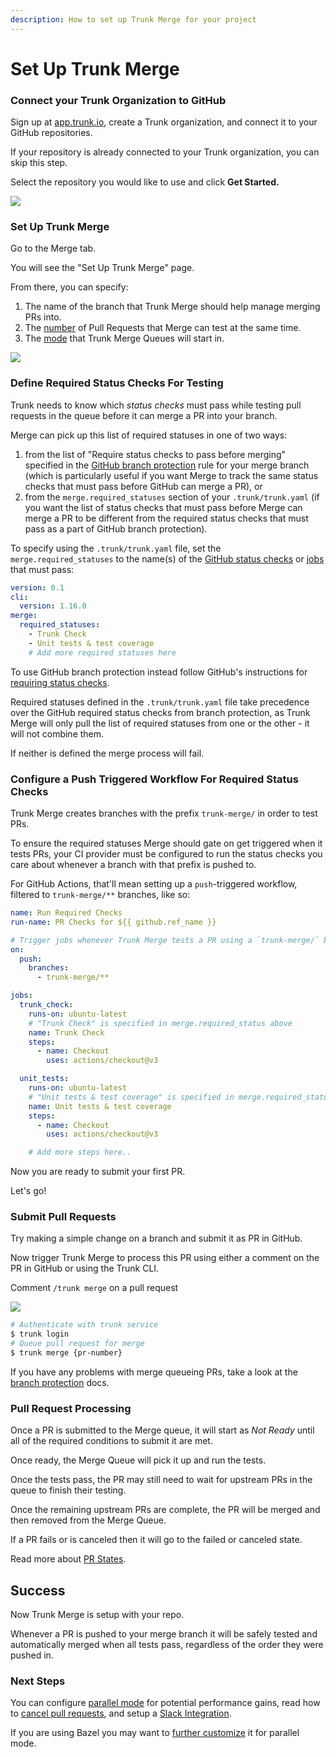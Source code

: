 ```yaml
---
description: How to set up Trunk Merge for your project
---
```


# Set Up Trunk Merge

### Connect your Trunk Organization to GitHub

Sign up at [app.trunk.io](https://app.trunk.io/), create a Trunk organization, and connect it to your GitHub repositories.

If your repository is already connected to your Trunk organization, you can skip this step.

Select the repository you would like to use and click **Get Started.**

![ ](https://682515401-files.gitbook.io/~/files/v0/b/gitbook-x-prod.appspot.com/o/spaces%2F61Ep9MrYBkJa0Yq3zS1s%2Fuploads%2Fgit-blob-c4e88ab41a1453a4056615b7599b410c54e78a87%2Fimage.png?alt=media)

### Set Up Trunk Merge

Go to the Merge tab.

You will see the "Set Up Trunk Merge" page.

From there, you can specify:

1. The name of the branch that Trunk Merge should help manage merging PRs into.
2. The [number](set-up-trunk-merge/advanced-settings.md#concurrency) of Pull Requests that Merge can test at the same time.
3. The [mode](parallel-mode.md#single-parallel-mode) that Trunk Merge Queues will start in.

![ ](https://682515401-files.gitbook.io/~/files/v0/b/gitbook-x-prod.appspot.com/o/spaces%2F61Ep9MrYBkJa0Yq3zS1s%2Fuploads%2Fceeh6VUbrAgRSaMPIZv0%2Fimage.png?alt=media&token=a4835ef9-542d-4c81-9229-17c74309a046)

### Define Required Status Checks For Testing

Trunk needs to know which _status checks_ must pass while testing pull requests in the queue before it can merge a PR into your branch.

Merge can pick up this list of required statuses in one of two ways:

1. from the list of "Require status checks to pass before merging" specified in the [GitHub branch protection](https://docs.github.com/en/repositories/configuring-branches-and-merges-in-your-repository/managing-protected-branches/about-protected-branches#require-status-checks-before-merging) rule for your merge branch (which is particularly useful if you want Merge to track the same status checks that must pass before GitHub can merge a PR), or
2. from the `merge.required_statuses` section of your `.trunk/trunk.yaml` (if you want the list of status checks that must pass before Merge can merge a PR to be different from the required status checks that must pass as a part of GitHub branch protection).

To specify using the `.trunk/trunk.yaml` file, set the `merge.required_statuses` to the name(s) of the [GitHub status checks](https://docs.github.com/en/pull-requests/collaborating-with-pull-requests/collaborating-on-repositories-with-code-quality-features/about-status-checks) or [jobs](https://docs.github.com/en/actions/learn-github-actions/understanding-github-actions#jobs) that must pass:

```yaml
version: 0.1
cli:
  version: 1.16.0
merge:
  required_statuses:
    - Trunk Check
    - Unit tests & test coverage
    # Add more required statuses here
```

To use GitHub branch protection instead follow GitHub's instructions for [requiring status checks](https://docs.github.com/en/repositories/configuring-branches-and-merges-in-your-repository/managing-protected-branches/about-protected-branches#require-status-checks-before-merging).

Required statuses defined in the `.trunk/trunk.yaml` file take precedence over the GitHub required status checks from branch protection, as Trunk Merge will only pull the list of required statuses from one or the other - it will not combine them.

If neither is defined the merge process will fail.

### Configure a Push Triggered Workflow For Required Status Checks

Trunk Merge creates branches with the prefix `trunk-merge/` in order to test PRs.

To ensure the required statuses Merge should gate on get triggered when it tests PRs, your CI provider must be configured to run the status checks you care about whenever a branch with that prefix is pushed to.

For GitHub Actions, that'll mean setting up a `push`-triggered workflow, filtered to `trunk-merge/**` branches, like so:

```yaml
name: Run Required Checks
run-name: PR Checks for ${{ github.ref_name }}

# Trigger jobs whenever Trunk Merge tests a PR using a `trunk-merge/` branch
on:
  push:
    branches:
      - trunk-merge/**

jobs:
  trunk_check:
    runs-on: ubuntu-latest
    # "Trunk Check" is specified in merge.required_status above
    name: Trunk Check
    steps:
      - name: Checkout
        uses: actions/checkout@v3

  unit_tests:
    runs-on: ubuntu-latest
    # "Unit tests & test coverage" is specified in merge.required_status above
    name: Unit tests & test coverage
    steps:
      - name: Checkout
        uses: actions/checkout@v3

    # Add more steps here..
```

Now you are ready to submit your first PR.

Let's go!

### Submit Pull Requests

Try making a simple change on a branch and submit it as PR in GitHub.

Now trigger Trunk Merge to process this PR using either a comment on the PR in GitHub or using the Trunk CLI.

Comment `/trunk merge` on a pull request

![ ](https://682515401-files.gitbook.io/~/files/v0/b/gitbook-x-prod.appspot.com/o/spaces%2F61Ep9MrYBkJa0Yq3zS1s%2Fuploads%2Fgit-blob-16b95a8844ba42c299e19e92a55fecc75831827d%2Fimage.png?alt=media)

```bash
# Authenticate with trunk service
$ trunk login
# Queue pull request for merge
$ trunk merge {pr-number}
```

If you have any problems with merge queueing PRs, take a look at the [branch protection](set-up-trunk-merge/advanced-settings.md#branch-protection) docs.

### Pull Request Processing

Once a PR is submitted to the Merge queue, it will start as _Not Ready_ until all of the required conditions to submit it are met.

Once ready, the Merge Queue will pick it up and run the tests.

Once the tests pass, the PR may still need to wait for upstream PRs in the queue to finish their testing.

Once the remaining upstream PRs are complete, the PR will be merged and then removed from the Merge Queue.

If a PR fails or is canceled then it will go to the failed or canceled state.

Read more about [PR States](reference.md#pr-states).

## Success

Now Trunk Merge is setup with your repo.

Whenever a PR is pushed to your merge branch it will be safely tested and automatically merged when all tests pass, regardless of the order they were pushed in.

### Next Steps

You can configure [parallel mode](parallel-mode.md) for potential performance gains, read how to [cancel pull requests](parallel-mode.md#submitting-and-cancelling-pull-requests), and setup a [Slack Integration](set-up-trunk-merge/integration-for-slack.md).

If you are using Bazel you may want to [further customize](set-up-trunk-merge/parallel-mode-with-bazel.md) it for parallel mode.
